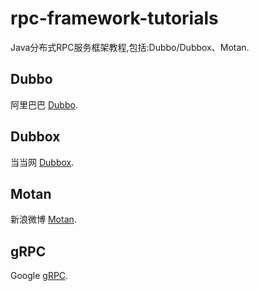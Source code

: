 # rpc-framework-tutorials
Java分布式RPC服务框架教程,包括:Dubbo/Dubbox、Motan.

## Dubbo
阿里巴巴 [Dubbo](https://github.com/alibaba/dubbo).

## Dubbox
当当网 [Dubbox](https://github.com/dangdangdotcom/dubbox).

## Motan
新浪微博 [Motan](https://github.com/weibocom/motan).

## gRPC
Google [gRPC](http://grpc.io).

